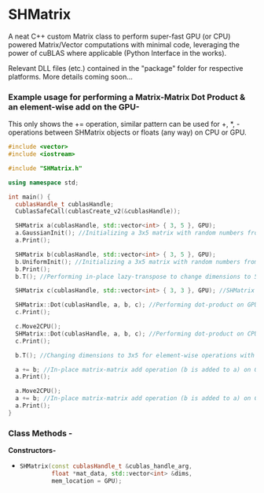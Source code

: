 # SHMatrix
A neat C++ custom Matrix class to perform super-fast GPU (or CPU) powered Matrix/Vector computations with minimal code, leveraging the power of cuBLAS where applicable (Python Interface in the works).

Relevant DLL files (etc.) contained in the "package" folder for respective platforms. More details coming soon...

### Example usage for performing a Matrix-Matrix Dot Product & an element-wise add on the GPU- 
This only shows the += operation, similar pattern can be used for +, *, - operations between SHMatrix objects or floats (any way) on CPU or GPU.

```c++
#include <vector>
#include <iostream>

#include "SHMatrix.h"

using namespace std;

int main() {
  cublasHandle_t cublasHandle;
  CublasSafeCall(cublasCreate_v2(&cublasHandle));

  SHMatrix a(cublasHandle, std::vector<int> { 3, 5 }, GPU);
  a.GaussianInit(); //Initializing a 3x5 matrix with random numbers from gaussian distribution.
  a.Print();

  SHMatrix b(cublasHandle, std::vector<int> { 3, 5 }, GPU);
  b.UniformInit(); //Initializing a 3x5 matrix with random numbers from uniform distribution.
  b.Print();
  b.T(); //Performing in-place lazy-transpose to change dimensions to 5x3.

  SHMatrix c(cublasHandle, std::vector<int> { 3, 3 }, GPU); //SHMatrix to store dot-product results.

  SHMatrix::Dot(cublasHandle, a, b, c); //Performing dot-product on GPU.
  c.Print();

  c.Move2CPU();
  SHMatrix::Dot(cublasHandle, a, b, c); //Performing dot-product on CPU.
  c.Print();

  b.T(); //Changing dimensions to 3x5 for element-wise operations with a.

  a += b; //In-place matrix-matrix add operation (b is added to a) on GPU.
  a.Print();

  a.Move2CPU();
  a += b; //In-place matrix-matrix add operation (b is added to a) on CPU.
  a.Print();
}
```

### Class Methods -
__Constructors-__

  * ```c++ 
    SHMatrix(const cublasHandle_t &cublas_handle_arg,
             float *mat_data, std::vector<int> &dims,
             mem_location = GPU);
    ```
